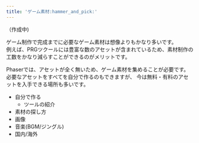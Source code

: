```yaml
---
title: 'ゲーム素材:hammer_and_pick:'
---
```


（作成中)

ゲーム制作で完成までに必要なゲーム素材は想像よりもかなり多いです。  
例えば、PRGツクールには豊富な数のアセットが含まれているため、素材制作の工数をかなり減らすことができるのがメリットです。  

Phaserでは、アセットが全く無いため、ゲーム素材を集めることが必要です。  
必要なアセットをすべてを自分で作るのもできますが、
今は無料・有料のアセットを入手できる場所も多いです。

- 自分で作る
  - ツールの紹介
- 素材の探し方
- 画像
- 音楽(BGM/ジングル)
- 国内/海外

